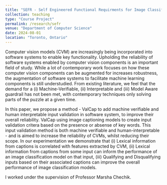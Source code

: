 ```yaml
---
title: "SEFR - Self Engineered Functional Requirments for Image Classification Systems"
collection: teaching
type: "Course Project"
permalink: /research/sefr
venue: "Department of Computer Science"
date: 2024-08-01
location: "Toronto, Ontario"
---
```

<!-- 
In this work, we consider image classifications models in larger software systems - and thus construct functional requirments for said system based on categories of inputs on which our image classifcation performs well vs poorly. This is done through an auxiliary image captioning system which allows interpretable representation of inputs over which our image classificaiton system may fail.  -->

Computer vision models (CVM) are increasingly being incorporated into software systems to enable key functionality. Upholding the reliability of software systems enabled by computer vision components is an important field of study. While a lot of contemporary work focuses on how these computer vision components can be augmented for increases robustness, the augmentation of software systems to facilitate machine learning components is still understudied. From existing literature, we feel that the demand for a (i) Machine-Verifiable, (ii) Interpretable and (iii) Model Aware guardrail has not been met, with contemporary techniques only solving parts of the puzzle at a given time.

In this paper, we propose a method -  ValCap to add machine verifiable and human interpretable input validation in software system, to improve their overall reliability. ValCap using image captioning models to create input validation critera based on the presence or absense of key words. This input validation method is both machine verifiable and human-interpretable - and is aimed to increase the reliability of CVMs, whilst reducing their scope. In our experimentation we demonstrate that (i) Lexical information from captions is correlated with features extracted by CVM, (ii) Lexical information from captions from some input can inform the performance of an image classification model on that input, (iii) Qualifying and Disqualifying inputs based on their associated captions can improve the overall performance of image classification models.

I worked under the supervision of Professor Marsha Chechik.